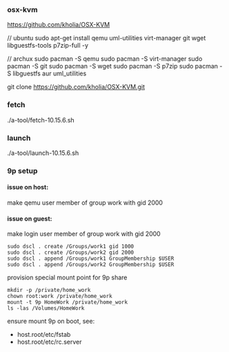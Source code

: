 
###  osx-kvm

https://github.com/kholia/OSX-KVM

// ubuntu
sudo apt-get install qemu uml-utilities virt-manager git wget libguestfs-tools p7zip-full -y

// archux
sudo pacman -S qemu
sudo pacman -S virt-manager
sudo pacman -S git
sudo pacman -S wget
sudo pacman -S p7zip
sudo pacman -S libguestfs
aur uml_utilities

git clone https://github.com/kholia/OSX-KVM.git


### fetch

./a-tool/fetch-10.15.6.sh

### launch

./a-tool/launch-10.15.6.sh

### 9p setup

#### issue on host:

make qemu user member of group work with gid 2000 

#### issue on guest:

make login user member of group work with gid 2000 
```
sudo dscl . create /Groups/work1 gid 1000
sudo dscl . create /Groups/work2 gid 2000
sudo dscl . append /Groups/work1 GroupMembership $USER
sudo dscl . append /Groups/work2 GroupMembership $USER
```

provision special mount point for 9p share

```
mkdir -p /private/home_work
chown root:work /private/home_work
mount -t 9p HomeWork /private/home_work
ls -las /Volumes/HomeWork
```

ensure mount 9p on boot, see: 
* host.root/etc/fstab
* host.root/etc/rc.server
